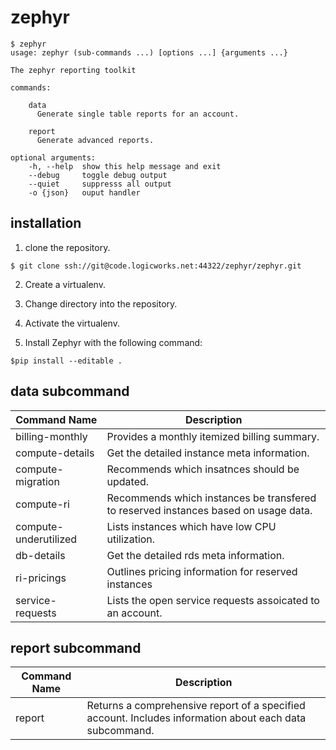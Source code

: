 # zephyr

```
$ zephyr
usage: zephyr (sub-commands ...) [options ...] {arguments ...}

The zephyr reporting toolkit

commands:

    data
      Generate single table reports for an account.
    
    report
      Generate advanced reports.
      
optional arguments:
    -h, --help  show this help message and exit
    --debug     toggle debug output
    --quiet     suppresss all output
    -o {json}   ouput handler
```

## installation 

1. clone the repository. 

```
$ git clone ssh://git@code.logicworks.net:44322/zephyr/zephyr.git
```

2. Create a virtualenv.

3. Change directory into the repository.

4. Activate the virtualenv.

5. Install Zephyr with the following command:
```
$pip install --editable . 
```

## data subcommand

Command Name           | Description
-----------------------|-----------------------------------------------
billing-monthly        | Provides a monthly itemized billing summary. 
compute-details        | Get the detailed instance meta information.
compute-migration      | Recommends which insatnces should be updated.
compute-ri             | Recommends which instances be transfered to reserved instances based on usage data.
compute-underutilized  | Lists instances which have low CPU utilization.
db-details             | Get the detailed rds meta information.
ri-pricings            | Outlines pricing information for reserved instances
service-requests       | Lists the open service requests assoicated to an account.


## report subcommand

Command Name   | Description
---------------|-------------------------------------------------------
report         | Returns a comprehensive report of a specified account. Includes information about each data subcommand.
